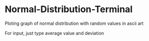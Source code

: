 # Normal-Distribution-Terminal
Ploting graph of normal distribution with random values in ascii art

For input, just type average value and deviation
